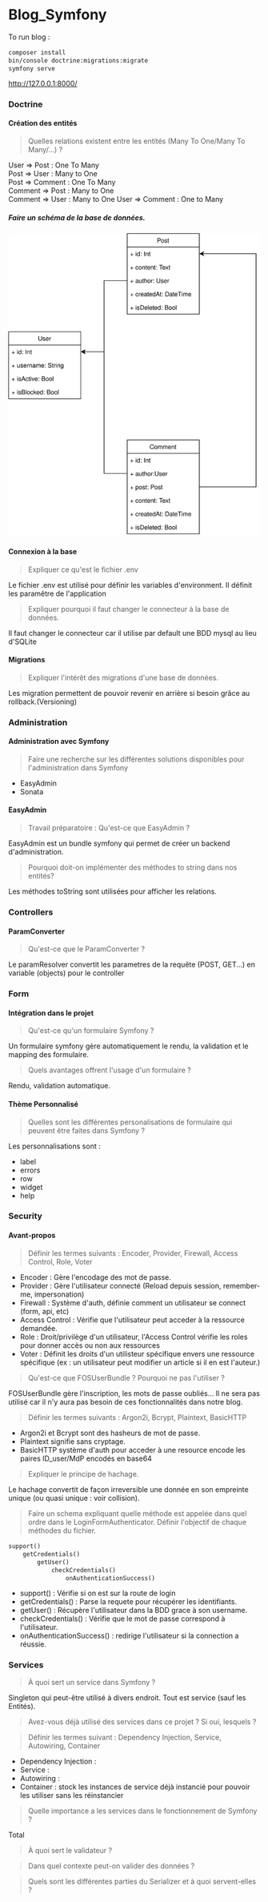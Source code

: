 # Blog_Symfony

To run blog : 
```
composer install
bin/console doctrine:migrations:migrate
symfony serve  
```
http://127.0.0.1:8000/

### Doctrine

#### Création des entités

>Quelles relations existent entre les entités (Many To One/Many To Many/...) ? 

User => Post : One To Many  
Post => User : Many to One  
Post => Comment : One To Many  
Comment => Post : Many to One  
Comment => User : Many to One
User => Comment : One to Many

##### Faire un schéma de la base de données.

![schema BDD](resources/Blog.svg)

#### Connexion à la base

>Expliquer ce qu'est le fichier .env

Le fichier .env est utilisé pour définir les variables d'environment.
Il définit les paramêtre de l'application

>Expliquer pourquoi il faut changer le connecteur à la base de données.

Il faut changer le connecteur car il utilise par default une BDD mysql au lieu d'SQLite

#### Migrations

>Expliquer l'intérêt des migrations d'une base de données.

Les migration permettent de pouvoir revenir en arrière si besoin grâce au rollback.(Versioning)

### Administration

#### Administration avec Symfony

>Faire une recherche sur les différentes solutions disponibles pour l'administration dans Symfony

* EasyAdmin
* Sonata

#### EasyAdmin

>Travail préparatoire : Qu'est-ce que EasyAdmin ?

EasyAdmin est un bundle symfony qui permet de créer un backend d'administration.

>Pourquoi doit-on implémenter des méthodes to string dans nos entités?

Les méthodes toString sont utilisées pour afficher les relations.

### Controllers

#### ParamConverter

>Qu'est-ce que le ParamConverter ?

Le paramResolver convertit les parametres de la requête (POST, GET...) en variable (objects) pour le controller

### Form

#### Intégration dans le projet

>Qu'est-ce qu'un formulaire Symfony ?

Un formulaire symfony gère automatiquement le rendu, la validation et le mapping des formulaire.

>Quels avantages offrent l'usage d'un formulaire ?

Rendu, validation automatique.

#### Thème Personnalisé

>Quelles sont les différentes personalisations de formulaire qui peuvent être faites dans Symfony ?

Les personnalisations sont :
* label
* errors
* row
* widget
* help

### Security

#### Avant-propos

>Définir les termes suivants : Encoder, Provider, Firewall, Access Control, Role, Voter

* Encoder : Gère l'encodage des mot de passe. 
* Provider : Gère l'utilisateur connecté (Reload depuis session, remember-me, impersonation)
* Firewall : Système d'auth, définie comment un utilisateur se connect (form, api, etc)
* Access Control : Vérifie que l'utilisateur peut acceder à la ressource demandée.
* Role : Droit/privilège d'un utilisateur, l'Access Control vérifie les roles pour donner accès ou non aux ressources
* Voter : Définit les droits d'un utilisteur spécifique envers une ressource spécifique (ex : un utilisateur peut modifier un article si il en est l'auteur.)

>Qu'est-ce que FOSUserBundle ? Pourquoi ne pas l'utiliser ?

FOSUserBundle gère l'inscription, les mots de passe oubliés...
Il ne sera pas utilisé car il n'y aura pas besoin de ces fonctionnalités dans notre blog.

>Définir les termes suivants : Argon2i, Bcrypt, Plaintext, BasicHTTP

* Argon2i et Bcrypt sont des hasheurs de mot de passe.
* Plaintext signifie sans cryptage.
* BasicHTTP système d'auth pour acceder à une resource encode les paires ID_user/MdP encodés en base64

>Expliquer le principe de hachage.

Le hachage convertit de façon irreversible une donnée en son empreinte unique (ou quasi unique : voir collision).

>Faire un schema expliquant quelle méthode est appelée dans quel ordre dans le LoginFormAuthenticator. Définir l'objectif de chaque méthodes du fichier.
```
support()
    getCredentials()
        getUser()
            checkCredentials()
                onAuthenticationSuccess()
```
* support() : Vérifie si on est sur la route de login
* getCredentials() : Parse la requete pour récupérer les identifiants.
* getUser() : Récupère l'utilisateur dans la BDD grace à son username.
* checkCredentials() : Vérifie que le mot de passe correspond à l'utilisateur.
* onAuthenticationSuccess() : redirige l'utilisateur si la connection a réussie.

### Services

>À quoi sert un service dans Symfony ?
 
 Singleton qui peut-être utilisé à divers endroit.
 Tout est service (sauf les Entités).
 
>Avez-vous déjà utilisé des services dans ce projet ? Si oui, lesquels ?
 
>Définir les termes suivant : Dependency Injection, Service, Autowiring, Container

* Dependency Injection :
* Service :
* Autowiring :
* Container : stock les instances de service déjà instancié pour pouvoir les utiliser sans les réinstancier


>Quelle importance a les services dans le fonctionnement de Symfony ?

Total

>À quoi sert le validateur ?


>Dans quel contexte peut-on valider des données ?

>Quels sont les différentes parties du Serializer et à quoi servent-elles ?

